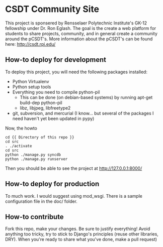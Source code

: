 CSDT Community Site
========

This project is sponsered by Rensselaer Polytechnic Institute's GK-12 fellowship under Dr. Ron Eglash. The goal is the create a web platform for students to share projects, community, and in general create a community around the pCSDT's. More information about the pCSDT's can be found here: http://csdt.rpi.edu/

## How-to deploy for development

To deploy this project, you will need the following packages installed:
* Python Virtualenv
* Python setup tools
* Everything you need to compile python-pil
    * This can be done (on debian-based systems) by running apt-get build-dep python-pil
    * libz, libjpeg, libfreetype2
* git, subversion, and mercurial (I know... but several of the packages I need haven't yet been updated in pypy)

Now, the howto
```shell
cd {{ Directory of this repo }}
cd src
. ./activate
cd src
python ./manage.py syncdb
python ./manage.py runserver
```

Then you should be able to see the project at http://127.0.0.1:8000/

## How-to deploy for production 

To much work. I would suggest using mod_wsgi. There is a sample configuration file in the doc/ folder.

## How-to contribute 

Fork this repo, make your changes. Be sure to justify everything! Avoid anything too tricky, try to stick to Django's principles (reuse other libraries, DRY). When you're ready to share what you've done, make a pull request)
